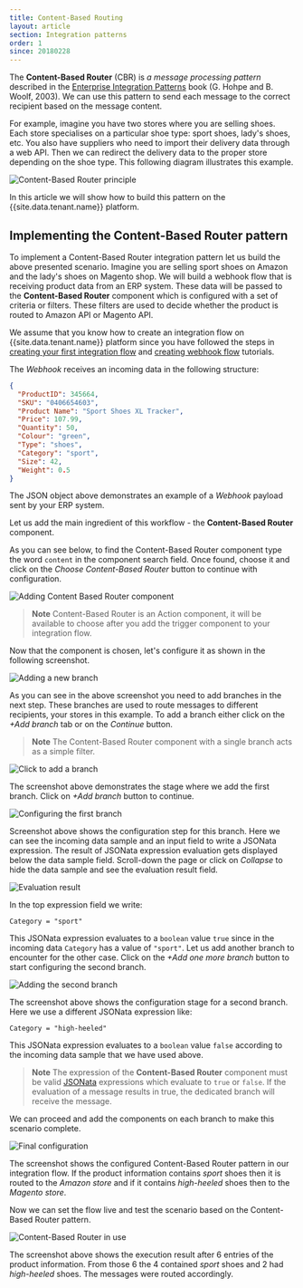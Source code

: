 ```yaml
---
title: Content-Based Routing
layout: article
section: Integration patterns
order: 1
since: 20180228
---
```


The **Content-Based Router** (CBR) is *a message processing pattern* described in
the [Enterprise Integration Patterns](http://www.enterpriseintegrationpatterns.com/patterns/messaging/ContentBasedRouter.html)
book (G. Hohpe and B. Woolf, 2003). We can use this pattern to send each message to
the correct recipient based on the message content.

For example, imagine you have two stores where you are selling shoes. Each store
specialises on a particular shoe type: sport shoes, lady's shoes, etc. You also
have suppliers who need to import their delivery data through a web API. Then we
can redirect the delivery data to the proper store depending on the shoe type.
This following diagram illustrates this example.

![Content-Based Router principle](/assets/img/integrator-guide/cbr/cbr-principle.png "Content-Based Router principle")

In this article we will show how to build this pattern on the {{site.data.tenant.name}} platform.

## Implementing the Content-Based Router pattern

To implement a Content-Based Router integration pattern let us build the above
presented scenario. Imagine you are selling sport shoes on Amazon and the lady's
shoes on Magento shop. We will build a webhook flow that is receiving product
data from an ERP system. These data will be passed to the **Content-Based Router**
component which is configured with a set of criteria or filters. These filters
are used to decide whether the product is routed to Amazon API or Magento API.

We assume that you know how to create an integration flow on {{site.data.tenant.name}}
platform since you have followed the steps in [creating your first integration flow](/getting-started/first-flow)
and [creating webhook flow](/getting-started/webhooks-flow) tutorials.


The *Webhook* receives an incoming data in the following structure:

```json
{
  "ProductID": 345664,
  "SKU": "0406654603",
  "Product Name": "Sport Shoes XL Tracker",
  "Price": 107.99,
  "Quantity": 50,
  "Colour": "green",
  "Type": "shoes",
  "Category": "sport",
  "Size": 42,
  "Weight": 0.5
}
```

The JSON object above demonstrates an example of a *Webhook* payload sent by
your ERP system.

Let us add the main ingredient of this workflow - the **Content-Based Router**
component.

As you can see below, to find the Content-Based Router component type
the word `content` in the component search field. Once found, choose it and click
on the *Choose Content-Based Router* button to continue with configuration.

![Adding Content Based Router component](/assets/img/integrator-guide/cbr/create-cbr-1.png "Adding Content Based Router component")

> **Note** Content-Based Router is an Action component, it will be available to
> choose after you add the trigger component to your integration flow.

Now that the component is chosen, let's configure it as shown in the following
screenshot.

![Adding a new branch](/assets/img/integrator-guide/cbr/create-cbr-2.png "Adding a new branch")

As you can see in the above screenshot you need to add branches in the next step.
These branches are used to route messages to different recipients, your stores
in this example. To add a branch either click on the *+Add branch* tab or on
the *Continue* button.

> **Note** The Content-Based Router component with a single branch acts as a
> simple filter.

![Click to add a branch](/assets/img/integrator-guide/cbr/create-cbr-3.png "Click to add a branch")

The screenshot above demonstrates the stage where we add the first branch. Click on
*+Add branch* button to continue.

![Configuring the first branch](/assets/img/integrator-guide/cbr/create-cbr-4.png "Configuring the first branch")

Screenshot above shows the configuration step for this branch. Here we can see the
incoming data sample and an input field to write a JSONata expression. The result
of JSONata expression evaluation gets displayed below the data sample field.
Scroll-down the page or click on *Collapse* to hide the data sample and see the
evaluation result field.

![Evaluation result](/assets/img/integrator-guide/cbr/create-cbr-5.png "Evaluation result")

In the top expression field we write:
```
Category = "sport"
```
This JSONata expression evaluates to a `boolean` value `true` since in the
incoming data `Category` has a value of `"sport"`. Let us
add another branch to encounter for the other case. Click on the
*+Add one more branch* button to start configuring the second branch.

![Adding the second branch](/assets/img/integrator-guide/cbr/create-cbr-6.png "Adding the second branch")

The screenshot above shows the configuration stage for a second branch. Here
we use a different JSONata expression like:

```
Category = "high-heeled"
```

This JSONata expression evaluates to a `boolean` value `false` according to the
incoming data sample that we have used above.

> **Note** The expression of the **Content-Based Router** component must be
> valid [JSONata](http://jsonata.org/) expressions which evaluate to `true` or
> `false`. If the evaluation of a message results in true, the
> dedicated branch will receive the message.

We can proceed and add the components on each branch to make this scenario complete.

![Final configuration](/assets/img/integrator-guide/cbr/create-cbr-7.png "Final configuration")

The screenshot shows the configured Content-Based Router pattern in our integration
flow. If the product information contains *sport* shoes then it is routed to
the *Amazon store* and if it contains *high-heeled* shoes then to the *Magento store*.

Now we can set the flow live and test the scenario based on the
Content-Based Router pattern.

![Content-Based Router in use](/assets/img/integrator-guide/cbr/create-cbr-8.png "Content-Based Router in use")

The screenshot above shows the execution result after 6 entries of the product
information. From those 6 the 4 contained *sport* shoes and 2 had
*high-heeled* shoes. The messages were routed accordingly.
